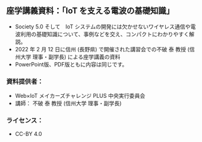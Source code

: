 ## 座学講義資料：「IoT を支える電波の基礎知識」

* Society 5.0 そして　IoT システムの開発には欠かせないワイヤレス通信や電波利用の基礎知識について、事例などを交え、コンパクトにわかりやすく解説。
* 2022 年 2 月 12 日に信州 (長野県) で開催された講習会での不破 泰 教授 (信州大学 理事・副学長) による座学講義の資料
* PowerPoint版、PDF版ともに内容は同じです。

### 資料提供者：
* Web×IoT メイカーズチャレンジ PLUS 中央実行委員会
* 講師： 不破 泰 教授 (信州大学 理事・副学長) 

### ライセンス：
* CC-BY 4.0

